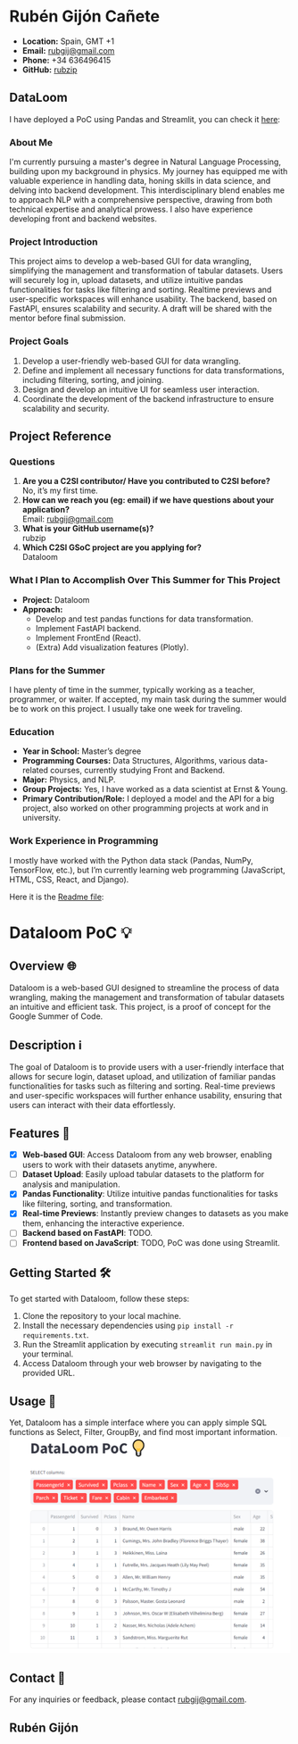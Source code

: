 # Rubén Gijón Cañete
- **Location:** Spain, GMT +1
- **Email:** rubgij@gmail.com
- **Phone:** +34 636496415
- **GitHub:** [rubzip](https://github.com/rubzip)

## DataLoom

I have deployed a PoC using Pandas and Streamlit, you can check it [here](https://github.com/rubzip/dataLoom_Demo): 
### About Me
I'm currently pursuing a master's degree in Natural Language Processing, building upon my background in physics. My journey has equipped me with valuable experience in handling data, honing skills in data science, and delving into backend development. This interdisciplinary blend enables me to approach NLP with a comprehensive perspective, drawing from both technical expertise and analytical prowess. I also have experience developing front and backend websites.

### Project Introduction
This project aims to develop a web-based GUI for data wrangling, simplifying the management and transformation of tabular datasets. Users will securely log in, upload datasets, and utilize intuitive pandas functionalities for tasks like filtering and sorting. Realtime previews and user-specific workspaces will enhance usability. The backend, based on FastAPI, ensures scalability and security. A draft will be shared with the mentor before final submission.

### Project Goals
1. Develop a user-friendly web-based GUI for data wrangling.
2. Define and implement all necessary functions for data transformations, including filtering, sorting, and joining.
3. Design and develop an intuitive UI for seamless user interaction.
4. Coordinate the development of the backend infrastructure to ensure scalability and security.

## Project Reference

### Questions
1. **Are you a C2SI contributor/ Have you contributed to C2SI before?**  
   No, it’s my first time.
2. **How can we reach you (eg: email) if we have questions about your application?**  
   Email: rubgij@gmail.com
3. **What is your GitHub username(s)?**  
   rubzip
4. **Which C2SI GSoC project are you applying for?**  
   Dataloom

### What I Plan to Accomplish Over This Summer for This Project
- **Project:** Dataloom
- **Approach:**
    - Develop and test pandas functions for data transformation.
    - Implement FastAPI backend.
    - Implement FrontEnd (React).
    - (Extra) Add visualization features (Plotly).

### Plans for the Summer
I have plenty of time in the summer, typically working as a teacher, programmer, or waiter. If accepted, my main task during the summer would be to work on this project. I usually take one week for traveling.

### Education
- **Year in School:** Master’s degree
- **Programming Courses:** Data Structures, Algorithms, various data-related courses, currently studying Front and Backend.
- **Major:** Physics, and NLP.
- **Group Projects:** Yes, I have worked as a data scientist at Ernst & Young.
- **Primary Contribution/Role:** I deployed a model and the API for a big project, also worked on other programming projects at work and in university.

### Work Experience in Programming
I mostly have worked with the Python data stack (Pandas, NumPy, TensorFlow, etc.), but I’m currently learning web programming (JavaScript, HTML, CSS, React, and Django).

Here it is the [Readme file](https://github.com/rubzip/dataLoom_Demo/blob/main/README.md): 
# Dataloom PoC 💡

## Overview 🌐

Dataloom is a web-based GUI designed to streamline the process of data wrangling, making the management and transformation of tabular datasets an intuitive and efficient task. This project, is a proof of concept for the Google Summer of Code.

## Description ℹ️

The goal of Dataloom is to provide users with a user-friendly interface that allows for secure login, dataset upload, and utilization of familiar pandas functionalities for tasks such as filtering and sorting. Real-time previews and user-specific workspaces will further enhance usability, ensuring that users can interact with their data effortlessly.

## Features 🚀

 - [x] **Web-based GUI**: Access Dataloom from any web browser, enabling users to work with their datasets anytime, anywhere.
 - [ ] **Dataset Upload**: Easily upload tabular datasets to the platform for analysis and manipulation.
 - [x] **Pandas Functionality**: Utilize intuitive pandas functionalities for tasks like filtering, sorting, and transformation.
 - [x] **Real-time Previews**: Instantly preview changes to datasets as you make them, enhancing the interactive experience.
 - [ ] **Backend based on FastAPI**: TODO.
 - [ ] **Frontend based on JavaScript**: TODO, PoC was done using Streamlit.

## Getting Started 🛠️

To get started with Dataloom, follow these steps:

1. Clone the repository to your local machine.
2. Install the necessary dependencies using `pip install -r requirements.txt`.
3. Run the Streamlit application by executing `streamlit run main.py` in your terminal.
4. Access Dataloom through your web browser by navigating to the provided URL.

## Usage 📝

Yet, Dataloom has a simple interface where you can apply simple SQL functions as Select, Filter, GroupBy, and find most important information.
![image](https://github.com/rubzip/dataLoom_Demo/blob/main/imgs/img1.png)

## Contact 📧

For any inquiries or feedback, please contact [rubgij@gmail.com](mailto:rubgij@gmail.com).

Rubén Gijón
---
